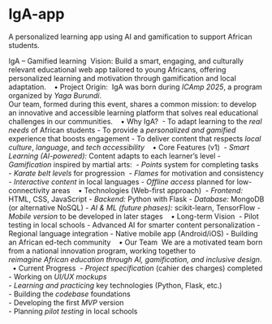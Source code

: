 # IgA-app
A personalized learning app using AI and gamification to support African students.


IgA – Gamified learning 
‎
‎Vision:
‎Build a smart, engaging, and culturally relevant educational web app tailored to young Africans, offering personalized learning and motivation through gamification and local adaptation.
‎
‎
‎
‎• Project Origin:
‎
‎IgA was born during *ICAmp 2025*, a program organized by *Yaga Burundi*.  
‎Our team, formed during this event, shares a common mission: to develop an innovative and accessible learning platform that solves real educational challenges in our communities.
‎
‎
‎
‎• Why IgA?
‎
‎- To adapt learning to the *real needs* of African students
‎- To provide a *personalized and gamified* experience that boosts engagement
‎- To deliver content that respects *local culture*, *language*, and *tech accessibility*
‎
‎
‎
‎• Core Features (v1)
‎
‎- *Smart Learning (AI-powered):* Content adapts to each learner’s level
‎- *Gamification* inspired by martial arts:
‎  - *Points* system for completing tasks
‎  - *Karate belt levels* for progression
‎  - *Flames* for motivation and consistency
‎- *Interactive content* in local languages
‎- *Offline access* planned for low-connectivity areas
‎
‎
‎
‎• Technologies (Web-first approach)
‎
‎- *Frontend:* HTML, CSS, JavaScript
‎- *Backend:* Python with Flask
‎- *Database:* MongoDB (or alternative NoSQL)
‎- *AI & ML (future phases):* scikit-learn, TensorFlow
‎- *Mobile version* to be developed in later stages
‎
‎
‎
‎•  Long-term Vision
‎
‎- Pilot testing in local schools
‎- Advanced AI for smarter content personalization
‎- Regional language integration
‎- Native mobile app (Android/iOS)
‎- Building an African ed-tech community
‎
‎
‎
‎• Our Team
‎
‎We are a motivated team born from a national innovation program, working together to  
‎*reimagine African education through AI, gamification, and inclusive design*.
‎
‎
‎
‎• Current Progress
‎
‎-  *Project specification* (cahier des charges) completed  
‎-  Working on *UI/UX mockups*  
‎-  *Learning and practicing* key technologies (Python, Flask, etc.)  
‎-  Building the *codebase* foundations  
‎-  Developing the first *MVP* version  
‎-  Planning *pilot testing* in local schools
